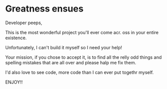 # Greatness ensues

Developer peeps,

This is the most wonderful project you'll ever come acr. oss in your entire existence.

Unfortunately, I can't build it myself so I need your help!

Your mission, if you chose to accept it, is to find all the relly odd things and spelling mistakes that are all over and please halp me fix them.

I'd also love to see code, more code than I can ever put togethr myself.
 
ENJOY!!
